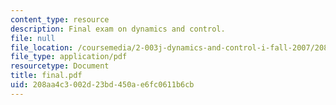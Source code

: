 ```yaml
---
content_type: resource
description: Final exam on dynamics and control.
file: null
file_location: /coursemedia/2-003j-dynamics-and-control-i-fall-2007/208aa4c3002d23bd450ae6fc0611b6cb_final.pdf
file_type: application/pdf
resourcetype: Document
title: final.pdf
uid: 208aa4c3-002d-23bd-450a-e6fc0611b6cb
---
```

